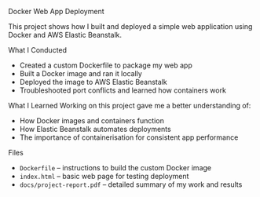 Docker Web App Deployment

This project shows how I built and deployed a simple web application using Docker and AWS Elastic Beanstalk.

What I Conducted
- Created a custom Dockerfile to package my web app
- Built a Docker image and ran it locally
- Deployed the image to AWS Elastic Beanstalk
- Troubleshooted port conflicts and learned how containers work

What I Learned
Working on this project gave me a better understanding of:
- How Docker images and containers function
- How Elastic Beanstalk automates deployments
- The importance of containerisation for consistent app performance

 Files
- `Dockerfile` – instructions to build the custom Docker image  
- `index.html` – basic web page for testing deployment  
- `docs/project-report.pdf` – detailed summary of my work and results

